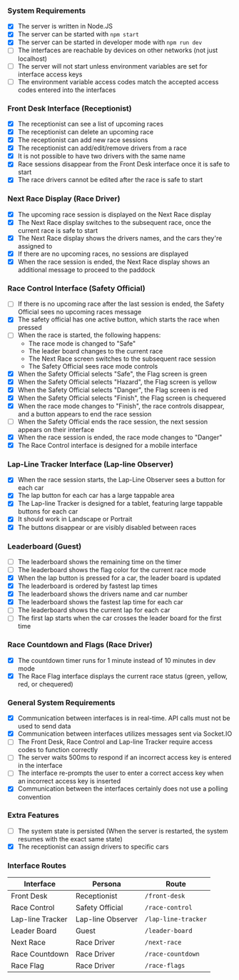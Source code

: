 ### System Requirements

- [x] The server is written in Node.JS
- [x] The server can be started with `npm start`
- [x] The server can be started in developer mode with `npm run dev`
- [ ] The interfaces are reachable by devices on other networks (not just localhost)
- [ ] The server will not start unless environment variables are set for interface access keys
- [ ] The environment variable access codes match the accepted access codes entered into the interfaces

### Front Desk Interface (Receptionist)

- [x] The receptionist can see a list of upcoming races
- [x] The receptionist can delete an upcoming race
- [x] The receptionist can add new race sessions
- [x] The receptionist can add/edit/remove drivers from a race
- [x] It is not possible to have two drivers with the same name
- [x] Race sessions disappear from the Front Desk interface once it is safe to start
- [x] The race drivers cannot be edited after the race is safe to start

### Next Race Display (Race Driver)

- [x] The upcoming race session is displayed on the Next Race display
- [x] The Next Race display switches to the subsequent race, once the current race is safe to start
- [x] The Next Race display shows the drivers names, and the cars they're assigned to
- [x] If there are no upcoming races, no sessions are displayed
- [x] When the race session is ended, the Next Race display shows an additional message to proceed to the paddock

### Race Control Interface (Safety Official)

- [ ] If there is no upcoming race after the last session is ended, the Safety Official sees no upcoming races message
- [x] The safety official has one active button, which starts the race when pressed
- [ ] When the race is started, the following happens:
  - The race mode is changed to "Safe"
  - The leader board changes to the current race
  - The Next Race screen switches to the subsequent race session
  - The Safety Official sees race mode controls
- [x] When the Safety Official selects "Safe", the Flag screen is green
- [x] When the Safety Official selects "Hazard", the Flag screen is yellow
- [x] When the Safety Official selects "Danger", the Flag screen is red
- [x] When the Safety Official selects "Finish", the Flag screen is chequered
- [x] When the race mode changes to "Finish", the race controls disappear, and a button appears to end the race session
- [ ] When the Safety Official ends the race session, the next session appears on their interface
- [x] When the race session is ended, the race mode changes to "Danger"
- [x] The Race Control interface is designed for a mobile interface

### Lap-Line Tracker Interface (Lap-line Observer)

- [x] When the race session starts, the Lap-Line Observer sees a button for each car
- [x] The lap button for each car has a large tappable area
- [x] The Lap-line Tracker is designed for a tablet, featuring large tappable buttons for each car
- [x] It should work in Landscape or Portrait
- [x] The buttons disappear or are visibly disabled between races

### Leaderboard (Guest)

- [ ] The leaderboard shows the remaining time on the timer
- [ ] The leaderboard shows the flag color for the current race mode
- [x] When the lap button is pressed for a car, the leader board is updated
- [x] The leaderboard is ordered by fastest lap times
- [x] The leaderboard shows the drivers name and car number
- [x] The leaderboard shows the fastest lap time for each car
- [ ] The leaderboard shows the current lap for each car
- [ ] The first lap starts when the car crosses the leader board for the first time

### Race Countdown and Flags (Race Driver)

- [x] The countdown timer runs for 1 minute instead of 10 minutes in dev mode
- [x] The Race Flag interface displays the current race status (green, yellow, red, or chequered)

### General System Requirements

- [x] Communication between interfaces is in real-time. API calls must not be used to send data
- [x] Communication between interfaces utilizes messages sent via Socket.IO
- [ ] The Front Desk, Race Control and Lap-line Tracker require access codes to function correctly
- [ ] The server waits 500ms to respond if an incorrect access key is entered in the interface
- [ ] The interface re-prompts the user to enter a correct access key when an incorrect access key is inserted
- [x] Communication between the interfaces certainly does not use a polling convention

### Extra Features

- [ ] The system state is persisted (When the server is restarted, the system resumes with the exact same state)
- [x] The receptionist can assign drivers to specific cars
### Interface Routes

| Interface        | Persona           | Route               |
| ---------------- | ----------------- | ------------------- |
| Front Desk       | Receptionist      | `/front-desk`       |
| Race Control     | Safety Official   | `/race-control`     |
| Lap-line Tracker | Lap-line Observer | `/lap-line-tracker` |
| Leader Board     | Guest             | `/leader-board`     |
| Next Race        | Race Driver       | `/next-race`        |
| Race Countdown   | Race Driver       | `/race-countdown`   |
| Race Flag        | Race Driver       | `/race-flags`       |
